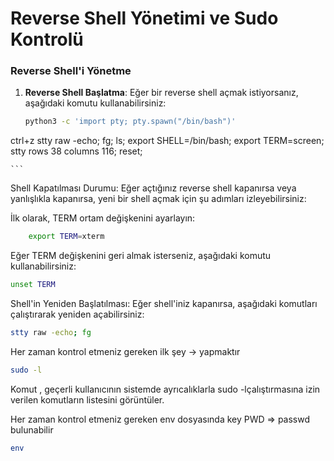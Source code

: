 # Reverse Shell Yönetimi ve Sudo Kontrolü

### Reverse Shell'i Yönetme

1. **Reverse Shell Başlatma**:
   Eğer bir reverse shell açmak istiyorsanız, aşağıdaki komutu kullanabilirsiniz:
   ```bash
   python3 -c 'import pty; pty.spawn("/bin/bash")'
ctrl+z
stty raw -echo; fg; ls; export SHELL=/bin/bash; export TERM=screen; stty rows 38 columns 116; reset;
   
    ```

Shell Kapatılması Durumu: Eğer açtığınız reverse shell kapanırsa veya yanlışlıkla kapanırsa, yeni bir shell açmak için şu adımları izleyebilirsiniz:

İlk olarak, TERM ortam değişkenini ayarlayın:
   ```bash
       export TERM=xterm
 ```

Eğer TERM değişkenini geri almak isterseniz, aşağıdaki komutu kullanabilirsiniz:
```bash
unset TERM

```
Shell'in Yeniden Başlatılması: Eğer shell'iniz kapanırsa, aşağıdaki komutları çalıştırarak yeniden açabilirsiniz:
``` bash
stty raw -echo; fg
```

Her zaman kontrol etmeniz gereken ilk şey → yapmaktır
``` bash
sudo -l
```

Komut , geçerli kullanıcının sistemde ayrıcalıklarla sudo -lçalıştırmasına izin verilen komutların listesini görüntüler.

Her zaman kontrol etmeniz gereken env dosyasında key PWD => passwd bulunabilir
``` bash
env
```



